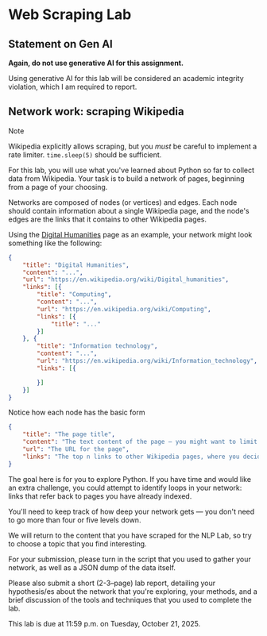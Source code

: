 # Web Scraping Lab

## Statement on Gen AI

**Again, do not use generative AI for this assignment.**

Using generative AI for this lab will be considered an academic
integrity violation, which I am required to report.

## Network work: scraping Wikipedia

> [!NOTE]
> Wikipedia explicitly allows scraping, but you _must_ be careful
> to implement a rate limiter. `time.sleep(5)` should be
> sufficient.

For this lab, you will use what you've learned about Python so far
to collect data from Wikipedia. Your task is to build a network of
pages, beginning from a page of your choosing.

Networks are composed of nodes (or vertices) and edges. Each
node should contain information about a single Wikipedia page,
and the node's edges are the links that it contains to other
Wikipedia pages.

Using the [Digital Humanities](https://en.wikipedia.org/wiki/Digital_humanities)
page as an example, your network might look something like the following:

```json
{
	"title": "Digital Humanities",
	"content": "...",
	"url": "https://en.wikipedia.org/wiki/Digital_humanities",
	"links": [{
		"title": "Computing",
		"content": "...",
		"url": "https://en.wikipedia.org/wiki/Computing",
		"links": [{
			"title": "..."
		}]
	}, {
		"title": "Information technology",
		"content": "...",
		"url": "https://en.wikipedia.org/wiki/Information_technology",
		"links": [{

		}]
	}]
}
```

Notice how each node has the basic form

```json
{
	"title": "The page title",
	"content": "The text content of the page — you might want to limit how much information you try to grab here.",
	"url": "The URL for the page",
	"links": "The top n links to other Wikipedia pages, where you decide what `n` makes the most sense for your goals."
}
```

The goal here is for you to explore Python. If you have time and would like an extra challenge, you could
attempt to identify loops in your network: links that refer back to pages you have already indexed.

You'll need to keep track of how deep your network gets — you don't need to go more than four or five levels down.

We will return to the content that you have scraped for the NLP Lab, so try to choose a topic that
you find interesting.

For your submission, please turn in the script that you used to gather your network, as well
as a JSON dump of the data itself.

Please also submit a short (2-3–page) lab report, detailing your hypothesis/es about
the network that you're exploring, your methods, and a brief discussion of the tools
and techniques that you used to complete the lab.

This lab is due at 11:59 p.m. on Tuesday, October 21, 2025.
